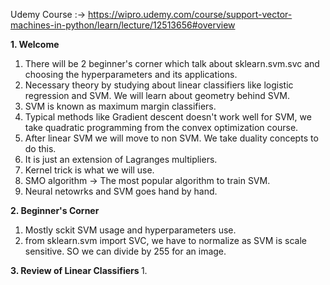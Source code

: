 Udemy Course :-> https://wipro.udemy.com/course/support-vector-machines-in-python/learn/lecture/12513656#overview <br>

<b>1. Welcome </b><br>
1. There will be 2 beginner's corner which talk about sklearn.svm.svc and choosing the hyperparameters and its applications. <br>
2. Necessary theory by studying about linear classifiers like logistic regression and SVM. We will learn about geometry behind SVM.
3. SVM is known as maximum margin classifiers.
4. Typical methods like Gradient descent doesn't work well for SVM, we take quadratic programming from the convex optimization course.
5. After linear SVM we will move to non SVM. We take duality concepts to do this. 
6. It is just an extension of Lagranges multipliers. 
7. Kernel trick is what we will use. 
8. SMO algorithm -> The most popular algorithm to train SVM.
9. Neural netowrks and SVM goes hand by hand. 

<b> 2. Beginner's Corner </b>
1. Mostly sckit SVM usage and hyperparameters use. <br>
2. from sklearn.svm import SVC, we have to normalize as SVM is scale sensitive. SO we can divide by 255 for an image. 

<b> 3. Review of Linear Classifiers </b>
1. 
